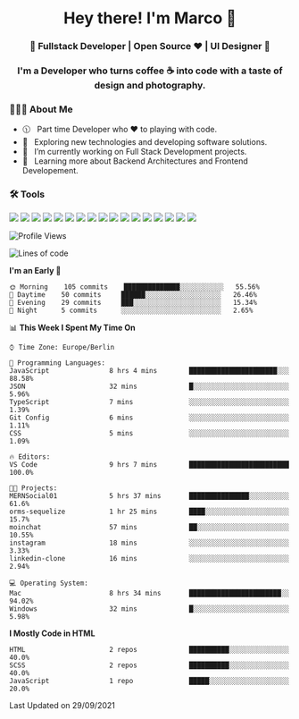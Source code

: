 <h1 align="center">Hey there! I'm Marco 👋 </h1>
<h3 align="center">🚀 Fullstack Developer | Open Source ♥ | UI Designer 🚀</h3>

<h3 align="center">I'm a Developer who turns coffee ☕ into code with a taste of design and photography.</h3>

<div align="block"> 
  <h3> 👨🏻‍💻 About Me </h3>
  
  - 🕦 &nbsp; Part time Developer who ♥️ to playing with code.
  - 🤔 &nbsp; Exploring new technologies and developing software solutions.
  - 💼 &nbsp; I’m currently working on Full Stack Development projects.
  - 🌱 &nbsp; Learning more about Backend Architectures and Frontend Developement.  
</div>

<div align="block"> 
  <h3>🛠 Tools</h3>
 <img src="https://img.shields.io/badge/python%20-%2314354C.svg?&style=for-the-badge&logo=python&logoColor=white">
 <img src="https://img.shields.io/badge/javascript%20-%23323330.svg?&style=for-the-badge&logo=javascript&logoColor=%23F7DF1E">
 <img src="https://img.shields.io/badge/html5%20-%23E34F26.svg?&style=for-the-badge&logo=html5&logoColor=white">
 <img src="https://img.shields.io/badge/css3%20-%231572B6.svg?&style=for-the-badge&logo=css3&logoColor=white">
 <img src="https://img.shields.io/badge/-Sass-cc6699?style=for-the-badge&logo=sass&logoColor=white">
 <img src="https://img.shields.io/badge/react%20-%2320232a.svg?&style=for-the-badge&logo=react&logoColor=%2361DAFB">
 <img src="https://img.shields.io/badge/-Next.Js-000?style=for-the-badge&logo=next.js&logoColor=white">
 <img src="https://img.shields.io/badge/bootstrap%20-%23563D7C.svg?&style=for-the-badge&logo=bootstrap&logoColor=white">
 <img src="https://img.shields.io/badge/-jekyll-ed2939?style=for-the-badge&logo=jekyll&logoColor=white">
 <img src="https://img.shields.io/badge/-Express-white?style=for-the-badge&logo=express&logoColor=black">
 <img src="https://img.shields.io/badge/git%20-%23F05033.svg?&style=for-the-badge&logo=git&logoColor=white"/>
 <img src="http://img.shields.io/badge/-VS%20Code-000000?style=for-the-badge&logo=Visual-studio-code&logoColor=blue">
 <img src="https://img.shields.io/badge/-Docker-384d54?style=for-the-badge&logo=docker&logoColor=white">
 <img src="https://img.shields.io/badge/-Swift-f05138?style=for-the-badge&logo=swift&logoColor=white">
 <img src="https://img.shields.io/badge/-Xcode-blue?style=for-the-badge&logo=xcode&logoColor=white">
 <img src="https://img.shields.io/badge/-Node.js-3c873a?style=for-the-badge&logo=node.js&logoColor=white">
  <img src="https://img.shields.io/badge/-Mongodb-3F3E42?style=for-the-badge&logo=mongodb&logoColor=white">
</div>

<!--START_SECTION:waka-->
![Profile Views](http://img.shields.io/badge/Profile%20Views-18-blue)

![Lines of code](https://img.shields.io/badge/From%20Hello%20World%20I%27ve%20Written-1.1%20million%20lines%20of%20code-blue)

**I'm an Early 🐤** 

```text
🌞 Morning    105 commits    ██████████████░░░░░░░░░░░   55.56% 
🌆 Daytime    50 commits     ██████░░░░░░░░░░░░░░░░░░░   26.46% 
🌃 Evening    29 commits     ███░░░░░░░░░░░░░░░░░░░░░░   15.34% 
🌙 Night      5 commits      ░░░░░░░░░░░░░░░░░░░░░░░░░   2.65%

```


📊 **This Week I Spent My Time On** 

```text
⌚︎ Time Zone: Europe/Berlin

💬 Programming Languages: 
JavaScript               8 hrs 4 mins        ██████████████████████░░░   88.58% 
JSON                     32 mins             █░░░░░░░░░░░░░░░░░░░░░░░░   5.96% 
TypeScript               7 mins              ░░░░░░░░░░░░░░░░░░░░░░░░░   1.39% 
Git Config               6 mins              ░░░░░░░░░░░░░░░░░░░░░░░░░   1.11% 
CSS                      5 mins              ░░░░░░░░░░░░░░░░░░░░░░░░░   1.09%

🔥 Editors: 
VS Code                  9 hrs 7 mins        █████████████████████████   100.0%

🐱‍💻 Projects: 
MERNSocial01             5 hrs 37 mins       ███████████████░░░░░░░░░░   61.6% 
orms-sequelize           1 hr 25 mins        ████░░░░░░░░░░░░░░░░░░░░░   15.7% 
moinchat                 57 mins             ██░░░░░░░░░░░░░░░░░░░░░░░   10.55% 
instagram                18 mins             ░░░░░░░░░░░░░░░░░░░░░░░░░   3.33% 
linkedin-clone           16 mins             ░░░░░░░░░░░░░░░░░░░░░░░░░   2.94%

💻 Operating System: 
Mac                      8 hrs 34 mins       ███████████████████████░░   94.02% 
Windows                  32 mins             █░░░░░░░░░░░░░░░░░░░░░░░░   5.98%

```

**I Mostly Code in HTML** 

```text
HTML                     2 repos             ██████████░░░░░░░░░░░░░░░   40.0% 
SCSS                     2 repos             ██████████░░░░░░░░░░░░░░░   40.0% 
JavaScript               1 repo              █████░░░░░░░░░░░░░░░░░░░░   20.0%

```



 Last Updated on 29/09/2021
<!--END_SECTION:waka-->


